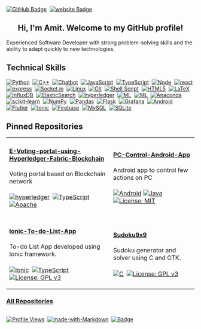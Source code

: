 
[website]: https://amitp98.github.io
[linkedin]: https://linkedin.com/
[mail]: mailto:@gmail.com
[github]: https://github.com/amitp98
[Markdown]: https://www.markdownguide.org/
[LICENSE]: https://github.com/amitp98/amitp98/blob/main/LICENSE

[![GitHub Badge](https://img.shields.io/badge/GitHub-100000?style=for-the-badge&logo=github&logoColor=white)][github]&nbsp;
[![website Badge](https://img.shields.io/badge/website-013243?style=for-the-badge&logo=&logoColor=white)][website]&nbsp;

<!--
[![Linkedin Badge](https://img.shields.io/badge/LinkedIn-0072b1?style=for-the-badge&logo=linkedin&logoColor=white)][linkedin]&nbsp;
[![Gmail Badge](https://img.shields.io/badge/Gmail-D14836?style=for-the-badge&logo=gmail&logoColor=white)][mail]&nbsp;
[![website Badge](https://img.shields.io/badge/website-000000?style=for-the-badge&logo=About.me&logoColor=white)][website]&nbsp;
-->

<h2 align="center"> Hi, I'm Amit. Welcome to my GitHub profile!</h1>

Experienced Software Developer with strong problem-solving skills and the ability to adapt quickly to new technologies.

## Technical Skills

[![Python](https://img.shields.io/badge/Python-3776AB?style=for-the-badge&logo=python&logoColor=white)][github]&nbsp;
[![C++](https://img.shields.io/badge/C/C%2B%2B-%23013243.svg?style=for-the-badge&logo=&logoColor=white)][github]&nbsp;
[![Chatbot](https://img.shields.io/badge/Chatbot-1877F2?style=for-the-badge&logo=dependabot&logoColor=white)][github]&nbsp;
[![JavaScript](https://img.shields.io/badge/JavaScript-F7DF1E?style=for-the-badge&logo=javascript&logoColor=black)][github]&nbsp;
[![TypeScript](https://img.shields.io/badge/TypeScript-007ACC?style=for-the-badge&logo=typescript&logoColor=white)][github]&nbsp;
[![Node](https://img.shields.io/badge/node.js-6DA55F?style=for-the-badge&logo=node.js&logoColor=white)][github]&nbsp;
[![react](https://img.shields.io/badge/react-%2320232a.svg?style=for-the-badge&logo=react&logoColor=%2361DAFB)][github]&nbsp;
[![express](https://img.shields.io/badge/express.js-%23404d59.svg?style=for-the-badge&logo=express&logoColor=%2361DAFB)][github]&nbsp;
[![Socket.io](https://img.shields.io/badge/Socket.io-330F63?style=for-the-badge&logo=socket.io&badgeColor=010101)][github]&nbsp;
[![Linux](https://img.shields.io/badge/Linux-FCC624?style=for-the-badge&logo=linux&logoColor=black)][github]&nbsp;
[![Git](https://img.shields.io/badge/git-%23F05033.svg?style=for-the-badge&logo=git&logoColor=white)][github]&nbsp;
[![Shell Script](https://img.shields.io/badge/shell_script-%23121011.svg?style=for-the-badge&logo=gnu-bash&logoColor=white)][github]&nbsp;
[![HTML5](https://img.shields.io/badge/html5-%23E34F26.svg?style=for-the-badge&logo=html5&logoColor=white)][github]&nbsp;
[![LaTeX](https://img.shields.io/badge/latex-%23008080.svg?style=for-the-badge&logo=latex&logoColor=white)][github]&nbsp;
[![InfluxDB](https://img.shields.io/badge/InfluxDB-%233880FF?style=for-the-badge&logo=InfluxDB&logoColor=white)][github]&nbsp;
[![ElasticSearch](https://img.shields.io/badge/-ElasticSearch-005571?style=for-the-badge&logo=elasticsearch)][github]&nbsp;
[![hyperledger](https://img.shields.io/badge/hyperledger-2F3134?style=for-the-badge&logo=hyperledger&logoColor=white)][github]&nbsp;
[![ML](https://img.shields.io/badge/Machine_Learning-%23013243.svg?style=for-the-badge&logo=&logoColor=white)][github]&nbsp;
[![ML](https://img.shields.io/badge/NLP-%23404d59.svg?style=for-the-badge&logo=&logoColor=white)][github]&nbsp;
[![Anaconda](https://img.shields.io/badge/Anaconda-%2344A833.svg?style=for-the-badge&logo=anaconda&logoColor=white)][github]&nbsp;
[![scikit-learn](https://img.shields.io/badge/scikit--learn-%23F7931E.svg?style=for-the-badge&logo=scikit-learn&logoColor=white)][github]&nbsp;
[![NumPy](https://img.shields.io/badge/numpy-%23013243.svg?style=for-the-badge&logo=numpy&logoColor=white)][github]&nbsp;
[![Pandas](https://img.shields.io/badge/pandas-%23150458.svg?style=for-the-badge&logo=pandas&logoColor=white)][github]&nbsp;
[![Flask](https://img.shields.io/badge/flask-%23000.svg?style=for-the-badge&logo=flask&logoColor=white)][github]&nbsp;
[![Grafana](https://img.shields.io/badge/grafana-%23F46800.svg?style=for-the-badge&logo=grafana&logoColor=white)][github]&nbsp;
[![Android](https://img.shields.io/badge/Android-3DDC84?style=for-the-badge&logo=android&logoColor=white)][github]&nbsp;
[![Flutter](https://img.shields.io/badge/Flutter-%2302569B.svg?style=for-the-badge&logo=Flutter&logoColor=white)][github]&nbsp;
[![Ionic](https://img.shields.io/badge/Ionic-%233880FF.svg?style=for-the-badge&logo=Ionic&logoColor=white)][github]&nbsp;
[![Firebase](https://img.shields.io/badge/firebase-%23039BE5.svg?style=for-the-badge&logo=firebase)][github]&nbsp;
[![MySQL](https://img.shields.io/badge/mysql-%2307405e.svg?style=for-the-badge&logo=mysql&logoColor=white)][github]&nbsp;
[![SQLite](https://img.shields.io/badge/sqlite-%2307405e.svg?style=for-the-badge&logo=sqlite&logoColor=white)][github]&nbsp;

## Pinned Repositories
<table>
<tr>
<td>

#### [E-Voting-portal-using-Hyperledger-Fabric-Blockchain](https://github.com/amitp98/E-Voting-portal-using-Hyperledger-Fabric-Blockchain)<br>
Voting portal based on Blockchain network
####
[![hyperledger](https://img.shields.io/badge/hyperledger-2F3134?style=for-the-badge&logo=hyperledger&logoColor=white)][github]&nbsp;
[![TypeScript](https://img.shields.io/badge/TypeScript-007ACC?style=for-the-badge&logo=typescript&logoColor=white)][github]&nbsp;
[![Apache](https://img.shields.io/badge/License-Apache_2.0-blue.svg?style=for-the-badge)](https://opensource.org/licenses/Apache-2.0)
</td>
<td>

#### [PC-Control-Android-App](https://github.com/amitp98/PC-Control-Android-App)
Android app to control few actions on PC
####
[![Android](https://img.shields.io/badge/Android-3DDC84?style=for-the-badge&logo=android&logoColor=white)][github]
[![Java](https://img.shields.io/badge/Java-ED8B00?style=for-the-badge&logo=java&logoColor=white)][github]
[![License: MIT](https://img.shields.io/badge/License-MIT-blue.svg?style=for-the-badge)](https://opensource.org/licenses/MIT)
</td>
</tr>
<tr>
<td>
</td>
<td>
</td>
</tr>
<tr>
<td>

#### [Ionic-To-do-List-App ](https://github.com/amitp98/Ionic-To-do-List-App)<br>
To-do List App developed using Ionic framework.
####
[![Ionic](https://img.shields.io/badge/Ionic-%233880FF.svg?style=for-the-badge&logo=Ionic&logoColor=white)][github]&nbsp;
[![TypeScript](https://img.shields.io/badge/TypeScript-007ACC?style=for-the-badge&logo=typescript&logoColor=white)][github]&nbsp;
[![License: GPL v3](https://img.shields.io/badge/License-GPLv3-blue.svg?style=for-the-badge)](https://www.gnu.org/licenses/gpl-3.0)
</td>
<td>

#### [Sudoku9x9](https://github.com/amitp98/Sudoku9x9)<br>
Sudoku generator and solver using C and GTK.
#### 
[![C](https://img.shields.io/badge/C-%23013243.svg?style=for-the-badge&logo=&logoColor=white)][github]&nbsp;
[![License: GPL v3](https://img.shields.io/badge/License-GPLv3-blue.svg?style=for-the-badge)](https://www.gnu.org/licenses/gpl-3.0)
</td>
</tr>
</table>


### [All Repositories](https://github.com/amitp98?tab=repositories)<br>


##
[![Profile Views](https://komarev.com/ghpvc/?username=amitp98)][github]&nbsp; [![made-with-Markdown](https://img.shields.io/badge/Made%20with-Markdown-1f425f.svg)][Markdown]&nbsp; [![Badge](https://img.shields.io/badge/License-MIT-blue.svg)][LICENSE]&nbsp;

<!--
**amitp98/amitp98** is a ✨ _special_ ✨ repository because its `README.md` (this file) appears on your GitHub profile.

Here are some ideas to get you started:

- 🔭 I’m currently working on ...
- 🌱 I’m currently learning ...
- 👯 I’m looking to collaborate on ...
- 🤔 I’m looking for help with ...
- 💬 Ask me about ...
- 📫 How to reach me: ...
- 😄 Pronouns: ...
- ⚡ Fun fact: ...

-->
